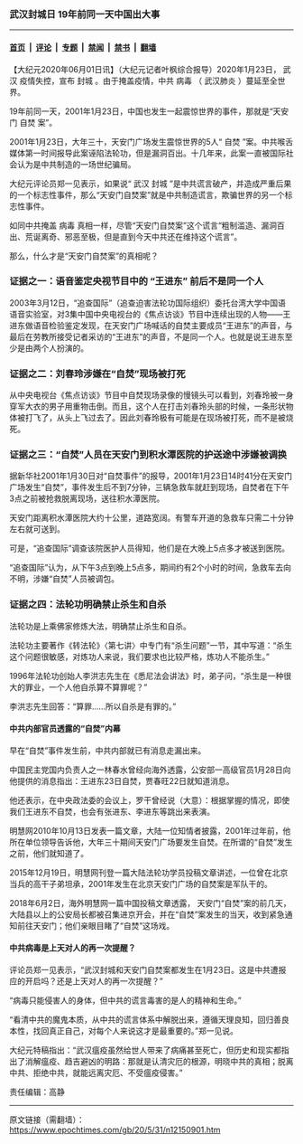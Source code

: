 ### 武汉封城日 19年前同一天中国出大事

---

#### [首页](../../../..?n12150901) &nbsp;|&nbsp; [评论](../../../../../epoch-comment?n12150901) &nbsp;|&nbsp; [专题](../../../../../epoch-special?n12150901) &nbsp;|&nbsp; [禁闻](../../../../../epoch-news?n12150901) &nbsp;|&nbsp; [禁书](../../../../../books?n12150901) &nbsp;|&nbsp; [翻墙](https://github.com/gfw-breaker/nogfw/blob/master/README.md?n12150901)


<div class="post_content" id="artbody" itemprop="articleBody">
 <!-- article content begin -->
 <p>
  【大纪元2020年06月01日讯】（大纪元记者叶枫综合报导）2020年1月23日，
  <ok href="https://www.epochtimes.com/gb/tag/%E6%AD%A6%E6%B1%89.html">
   武汉
  </ok>
  疫情失控，宣布
  <ok href="https://www.epochtimes.com/gb/tag/%E5%B0%81%E5%9F%8E.html">
   封城
  </ok>
  。由于掩盖疫情，中共
  <ok href="https://www.epochtimes.com/gb/tag/%E7%97%85%E6%AF%92.html">
   病毒
  </ok>
  （
  <ok href="https://www.epochtimes.com/gb/tag/%E6%AD%A6%E6%B1%89%E8%82%BA%E7%82%8E.html">
   武汉肺炎
  </ok>
  ）蔓延至全世界。
 </p>
 <p>
  19年前同一天，2001年1月23日，中国也发生一起震惊世界的事件，那就是“天安门
  <ok href="https://www.epochtimes.com/gb/tag/%E8%87%AA%E7%84%9A.html">
   自焚
  </ok>
  案”。
 </p>
 <p>
  2001年1月23日，大年三十，天安门广场发生震惊世界的5人“
  <ok href="https://www.epochtimes.com/gb/tag/%E8%87%AA%E7%84%9A.html">
   自焚
  </ok>
  ”案。中共喉舌媒体第一时间报导此案诬陷法轮功，但是漏洞百出。十几年来，此案一直被国际社会认为是中共制造的一场世纪骗局。
 </p>
 <p>
  大纪元评论员郑一见表示，如果说“
  <ok href="https://www.epochtimes.com/gb/tag/%E6%AD%A6%E6%B1%89.html">
   武汉
  </ok>
  <ok href="https://www.epochtimes.com/gb/tag/%E5%B0%81%E5%9F%8E.html">
   封城
  </ok>
  ”是中共谎言破产，并造成严重后果的一个标志性事件，那么“天安门自焚案”就是中共制造谎言，欺骗世界的另一个标志性事件。
 </p>
 <p>
  如同中共掩盖
  <ok href="https://www.epochtimes.com/gb/tag/%E7%97%85%E6%AF%92.html">
   病毒
  </ok>
  真相一样，尽管“天安门自焚案”这个谎言“粗制滥造、漏洞百出、荒诞离奇、邪恶至极，但是直到今天中共还在维持这个谎言”。
 </p>
 <p>
  那么，什么才是“天安门自焚案”的真相呢？
 </p>
 <p>
 </p>
 <h3>
  证据之一：语音鉴定央视节目中的 “王进东” 前后不是同一个人
 </h3>
 <p>
  2003年3月12日，“追查国际”（追查迫害法轮功国际组织）委托台湾大学中国语语音实验室，对3集中国中央电视台的《焦点访谈》节目中连续出现的人物——王进东做语音检验鉴定发现，在天安门广场喊话的自焚主要成员“王进东”的声音，与最后在劳教所接受记者采访的“王进东”的声音，不是同一个人。也就是说王进东至少是由两个人扮演的。
 </p>
 <h3>
  证据之二：刘春玲涉嫌在“自焚”现场被打死
 </h3>
 <p>
  从中央电视台《焦点访谈》节目中自焚现场录像的慢镜头可以看到，刘春玲被一身穿军大衣的男子用重物击倒。而且，这个人在打击刘春玲头部的时候，一条形状物体被打飞了，从头上飞过去了。因此刘春玲极有可能是在现场被打死，而不是被烧死。
 </p>
 <h3>
  证据之三：“自焚”人员在天安门到积水潭医院的护送途中涉嫌被调换
 </h3>
 <p>
  据新华社2001年1月30日对“自焚事件”的报导，2001年1月23日14时41分在天安门广场发生“自焚”，事件发生后不到7分钟，三辆急救车就赶到现场，自焚者在下午3点之前被抢救脱离现场，送往积水潭医院。
 </p>
 <p>
  天安门距离积水潭医院大约十公里，道路宽阔。有警车开道的急救车只需二十分钟左右就可送到。
 </p>
 <p>
  可是，“追查国际”调查该院医护人员得知，他们是在大晚上5点多才被送到医院。
 </p>
 <p>
  “追查国际”认为，从下午3点到晚上5点多，期间约有2个小时的时间，急救车去向不明，涉嫌“自焚”人员被调包。
 </p>
 <h3>
  证据之四：法轮功明确禁止杀生和自杀
 </h3>
 <p>
  法轮功是上乘佛家修炼大法，明确禁止杀生和自杀。
 </p>
 <p>
  法轮功主要著作《转法轮》〈第七讲〉中专门有“杀生问题”一节，其中写道：“杀生这个问题很敏感，对炼功人来说，我们要求也比较严格，炼功人不能杀生。”
 </p>
 <p>
  1996年法轮功创始人李洪志先生在《悉尼法会讲法》时，弟子问，“杀生是一种很大的罪业，一个人他自杀算不算罪呢？”
 </p>
 <p>
  李洪志先生回答：“算罪……所以自杀是有罪的。”
 </p>
 <h4>
  中共内部官员透露的“自焚”内幕
 </h4>
 <p>
  早在“自焚”事件发生前，中共内部就已有消息走漏出来。
 </p>
 <p>
  中国民主党国内负责人之一林春水曾经向海外透露，公安部一高级官员1月28日向他提供的消息指出：王进东23日自焚，贾春旺22日就知道消息。
 </p>
 <p>
  他还表示，在中央政法委的会议上，罗干曾经说（大意）：根据掌握的情况，即使我们王进东不自焚，也会有张进东、李进东等跳出来表演。
 </p>
 <p>
  明慧网2010年10月13日发表一篇文章，大陆一位知情者披露，2001年过年前，他所在单位领导告诉他，大年三十期间天安门广场要发生自焚。在所谓的“自焚”发生之前，他们就知道了。
 </p>
 <p>
  2015年12月19日，明慧网刊登一篇大陆法轮功学员投稿文章讲述，一位曾在北京当兵的高干子弟坦承，2001年发生在北京天安门广场的自焚案是军队干的。
 </p>
 <p>
  2018年6月2日，海外明慧网一篇中国投稿文章透露， 天安门“自焚”案的前几天，大陆县以上的公安局长都被召集进京开会，并在“自焚”案发生的当天，收到紧急通知前往天安门；他们亲眼目睹了“自焚”这场戏。
 </p>
 <h4>
  中共病毒是上天对人的再一次提醒？
 </h4>
 <p>
  评论员郑一见表示，“武汉封城和天安门自焚案都发生在1月23日。这是中共遭报应的开启吗？还是上天对人的再一次提醒？”
 </p>
 <p>
  “病毒只能侵害人的身体，但中共的谎言毒害的是人的精神和生命。”
 </p>
 <p>
  “看清中共的魔鬼本质，从中共的谎言体系中解脱出来，遵循天理良知，回归善良本性，找回真正自己，对每个人来说这才是最重要的。”郑一见说。
 </p>
 <p>
  大纪元特稿指出：“武汉瘟疫虽然给世人带来了病痛甚至死亡，但历史和现实都指出了消解瘟疫、趋吉避凶的明路：那就是认清灾厄的根源，明晓中共的真相；脱离中共、拒绝中共，就能远离灾厄、不受瘟疫侵害。”
 </p>
 <p>
  责任编辑：高静
 </p>
 <!-- article content end -->
 <div id="below_article_ad">
 </div>
</div>


---

原文链接（需翻墙）：https://www.epochtimes.com/gb/20/5/31/n12150901.htm